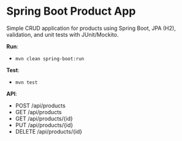 # Spring Boot Product App

Simple CRUD application for products using Spring Boot, JPA (H2), validation, and unit tests with JUnit/Mockito.

**Run**:
- `mvn clean spring-boot:run`

**Test**:
- `mvn test`

**API**:
- POST /api/products
- GET /api/products
- GET /api/products/{id}
- PUT /api/products/{id}
- DELETE /api/products/{id}
